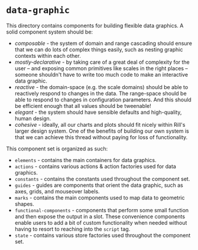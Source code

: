 # `data-graphic`

This directory contains components for building flexible data graphics. A solid component system should be:

- _composable_ - the system of domain and range cascading should ensure that we can do lots of complex things easily, such as nesting graphic contexts within each other.
- _mostly-declarative_ - by taking care of a great deal of complexity for the user – and exposing common primitives like scales in the right places – someone shouldn't have to write too much code to make an interactive data graphic.
- _reactive_ - the domain-space (e.g. the scale domains) should be able to reactively respond to changes in the data. The range-space should be able to respond to changes in configuration parameters. And this should be efficient enough that all values should be tweenable!
- _elegant_ - the system should have sensible defaults and high-quality, human design.
- _cohesive_ - ideally, all our charts and plots should fit nicely within Rill's larger design system. One of the benefits of building our own system is that we can achieve this thread without paying for loss of functionality.

This component set is organized as such:

- `elements` - contains the main containers for data graphics.
- `actions` - contains various actions & action factories used for data graphics.
- `constants` - contains the constants used throughout the component set.
- `guides` - guides are components that orient the data graphic, such as axes, grids, and mouseover labels.
- `marks` - contains the main components used to map data to geometric shapes.
- `functional-components` - components that perform some small function and then expose the output in a slot. These convenience components enable users to add a bit of custom functionality when needed without having to resort to reaching into the `script` tag.
- `state` - contains various store factories used throughout the component set.
